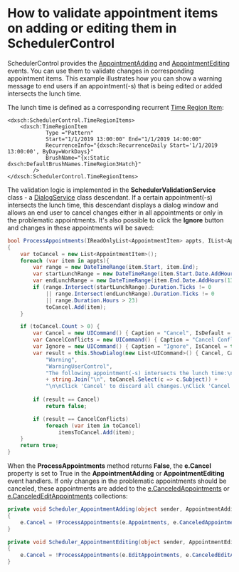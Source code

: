 # How to validate appointment items on adding or editing them in SchedulerControl

SchedulerControl provides the [AppointmentAdding](https://docs.devexpress.com/WPF/DevExpress.Xpf.Scheduling.SchedulerControl.AppointmentAdding) and [AppointmentEditing](https://docs.devexpress.com/WPF/DevExpress.Xpf.Scheduling.SchedulerControl.AppointmentEditing) events. You can use them to validate changes in corresponding appointment items. This example illustrates how you can show a warning message to end users if an appointment(-s) that is being edited or added intersects the lunch time.

The lunch time is defined as a corresponding recurrent [Time Region Item](https://docs.devexpress.com/WPF/401378/Controls-and-Libraries/Scheduler/Time-Regions):

```xaml
<dxsch:SchedulerControl.TimeRegionItems>
    <dxsch:TimeRegionItem
            Type ="Pattern" 
            Start="1/1/2019 13:00:00" End="1/1/2019 14:00:00" 
            RecurrenceInfo="{dxsch:RecurrenceDaily Start='1/1/2019 13:00:00', ByDay=WorkDays}" 
            BrushName="{x:Static dxsch:DefaultBrushNames.TimeRegion3Hatch}" 
        />
</dxsch:SchedulerControl.TimeRegionItems>
```

The validation logic is implemented in the **SchedulerValidationService** class - a [DialogService](https://docs.devexpress.com/WPF/17467/mvvm-framework/services/predefined-set/dialog-services/dialogservice) class descendant. If a certain appointment(-s) intersects the lunch time, this descendant displays a dialog window and allows an end user to cancel changes either in all appointments or only in the problematic appointments. It's also possible to click the **Ignore** button and changes in these appointments will be saved:


```cs
bool ProcessAppointments(IReadOnlyList<AppointmentItem> appts, IList<AppointmentItem> itemsToCancel)
{
    var toCancel = new List<AppointmentItem>();
    foreach (var item in appts){
        var range = new DateTimeRange(item.Start, item.End);
        var startLunchRange = new DateTimeRange(item.Start.Date.AddHours(13), item.Start.Date.AddHours(14));
        var endLunchRange = new DateTimeRange(item.End.Date.AddHours(13), item.End.Date.AddHours(14));
        if (range.Intersect(startLunchRange).Duration.Ticks != 0 
            || range.Intersect(endLunchRange).Duration.Ticks != 0
            || range.Duration.Hours > 23)
            toCancel.Add(item);
    }

    if (toCancel.Count > 0) {
        var Cancel = new UICommand() { Caption = "Cancel", IsDefault = true };
        var CancelConflicts = new UICommand() { Caption = "Cancel Conflicts" };
        var Ignore = new UICommand() { Caption = "Ignore", IsCancel = true };
        var result = this.ShowDialog(new List<UICommand>() { Cancel, CancelConflicts, Ignore },
            "Warning",
            "WarningUserControl",
            "The following appointment(-s) intersects the lunch time:\n\n"
            + string.Join("\n", toCancel.Select(c => c.Subject)) +
            "\n\nClick 'Cancel' to discard all changes.\nClick 'Cancel Conflicts' to cancel changes only in these appointment(-s).");
                
        if (result == Cancel)
            return false;

        if (result == CancelConflicts)
            foreach (var item in toCancel)
                itemsToCancel.Add(item);
    }
    return true;
}
```

When the **ProcessAppointments** method returns **False**, the **e.Cancel** property is set to True in the **AppointmentAdding** or **AppointmentEditing** event handlers. If only changes in the problematic appointments should be canceled, these appointments are added to the [e.CanceledAppointments](https://docs.devexpress.com/WPF/DevExpress.Xpf.Scheduling.AppointmentAddingEventArgs.CanceledAppointments) or [e.CanceledEditAppointments](https://docs.devexpress.com/WPF/DevExpress.Xpf.Scheduling.AppointmentEditingEventArgs.CanceledEditAppointments) collections:

```cs
private void Scheduler_AppointmentAdding(object sender, AppointmentAddingEventArgs e)
{
    e.Cancel = !ProcessAppointments(e.Appointments, e.CanceledAppointments);
}

private void Scheduler_AppointmentEditing(object sender, AppointmentEditingEventArgs e)
{
    e.Cancel = !ProcessAppointments(e.EditAppointments, e.CanceledEditAppointments);
}
```

